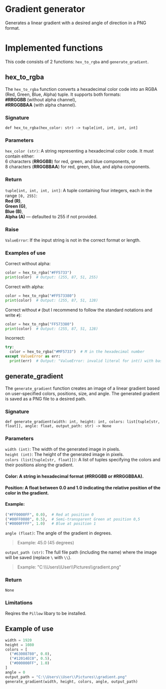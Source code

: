 # Gradient generator
Generates a linear gradient with a desired angle of direction in a PNG format.
# Implemented functions
This code consists of 2 functions: `hex_to_rgba` and `generate_gradient`.
## hex_to_rgba
The `hex_to_rgba` function converts a hexadecimal color code into an RGBA (Red, Green, Blue, Alpha) tuple. It supports both formats:\
**#RRGGBB** (without alpha channel),\
**#RRGGBBAA** (with alpha channel).

### Signature
`def hex_to_rgba(hex_color: str) -> tuple[int, int, int, int]`

### Parameters
`hex_color (str)`: A string representing a hexadecimal color code. It must contain either:\
6 characters (**RRGGBB**) for red, green, and blue components, or\
8 characters (**RRGGBBAA**) for red, green, blue, and alpha components.
### Return 
`tuple[int, int, int, int]`: A tuple containing four integers, each in the range `[0, 255]`:\
**Red (R)**,\
**Green (G)**,\
**Blue (B)**,\
**Alpha (A)** — defaulted to 255 if not provided.
### Raise
`ValueError`: If the input string is not in the correct format or length.
### Examples of use
Correct without alpha:
```python
color = hex_to_rgba("#FF5733")
print(color)  # Output: (255, 87, 51, 255)
```
Correct with alpha:
```python
color = hex_to_rgba("#FF573380")
print(color)  # Output: (255, 87, 51, 128)
```
Correct without `#` (but I recommend to follow the standard notations and write `#`):
```python
color = hex_to_rgba("FF573380")
print(color)  # Output: (255, 87, 51, 128)
```
Incorrect:
```python
try:
  color = hex_to_rgba("#MF5733")  # M in the hexadecimal number
except ValueError as err:
  print(err)  # Output: "ValueError: invalid literal for int() with base 16: 'MF'"
```
## generate_gradient
The `generate_gradient` function creates an image of a linear gradient based on user-specified colors, positions, size, and angle. The generated gradient is saved as a PNG file to a desired path.
### Signature
`def generate_gradient(width: int, height: int, colors: list[tuple[str, float]], angle: float, output_path: str) -> None`
### Parameters
`width (int)`: The width of the generated image in pixels.\
`height (int)`: The height of the generated image in pixels.\
`colors (list[tuple[str, float]])`: A list of tuples specifying the colors and their positions along the gradient.
#### Color: A string in hexadecimal format (**#RRGGBB** or **#RRGGBBAA**).
#### Position: A float between 0.0 and 1.0 indicating the relative position of the color in the gradient.
#### Example:
```python
("#FF0000FF", 0.0),  # Red at position 0
("#00FF0080", 0.5),  # Semi-transparent Green at position 0,5
("#0000FFFF", 1.0)   # Blue at position 1
```
`angle (float)`: The angle of the gradient in degrees.
>Example: 45.0 (45 degrees)

`output_path (str)`: The full file path (including the name) where the image will be saved (replace `\` with `\\`).
>Example: "C:\\\Users\\\User\\\Pictures\\\gradient.png"

### Return
`None`
### Limitations
Reqires the `Pillow` libary to be installed.

## Example of use
```python
width = 1920
height = 1080
colors = [
  ("#63008780", 0.0),
  ("#12014EC0", 0.5),
  ("#000000FF", 1.0)
]
angle = 0
output_path = "C:\\Users\\User\\Pictures\\gradient.png"
generate_gradient(width, height, colors, angle, output_path)
```
